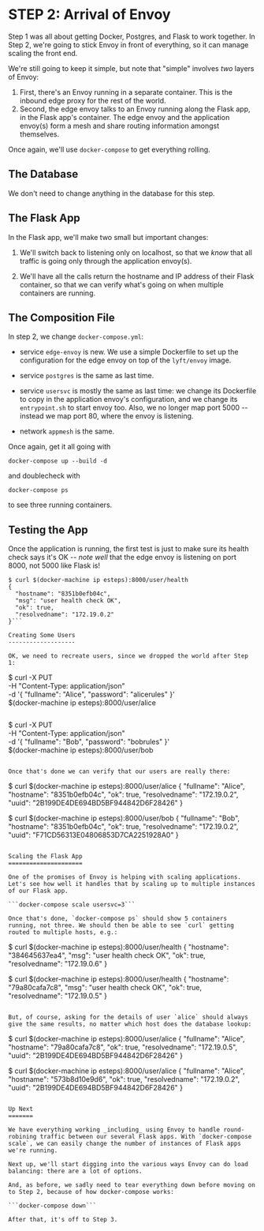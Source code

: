 STEP 2: Arrival of Envoy 
=============================================

Step 1 was all about getting Docker, Postgres, and Flask to work together. In Step 2, we're going to stick Envoy in front of everything, so it can manage scaling the front end. 

We're still going to keep it simple, but note that "simple" involves _two_ layers of Envoy:

1. First, there's an Envoy running in a separate container. This is the inbound edge proxy for the rest of the world.
2. Second, the edge envoy talks to an Envoy running along the Flask app, in the Flask app's container. The edge envoy and the application envoy(s) form a mesh and share routing information amongst themselves.

Once again, we'll use `docker-compose` to get everything rolling.


The Database
------------

We don't need to change anything in the database for this step.

The Flask App
-------------

In the Flask app, we'll make two small but important changes:

1. We'll switch back to listening only on localhost, so that we _know_ that all traffic is going only through the application envoy(s).

2. We'll have all the calls return the hostname and IP address of their Flask container, so that we can verify what's going on when multiple containers are running.

The Composition File
--------------------

In step 2, we change `docker-compose.yml`:

   - service `edge-envoy` is new. We use a simple Dockerfile to set up the configuration for the edge envoy on top of the `lyft/envoy` image.

   - service `postgres` is the same as last time.

   - service `usersvc` is mostly the same as last time: we change its Dockerfile to copy in the application envoy's configuration, and we change its `entrypoint.sh` to start envoy too. Also, we no longer map port 5000 -- instead we map port 80, where the envoy is listening.

   - network `appmesh` is the same.

Once again, get it all going with

```docker-compose up --build -d```

and doublecheck with

```docker-compose ps```

to see three running containers.

Testing the App
---------------

Once the application is running, the first test is just to make sure its health check says it's OK -- *note well* that the edge envoy is listening on port 8000, not 5000 like Flask is!

```
$ curl $(docker-machine ip esteps):8000/user/health
{
  "hostname": "8351b0efb04c",
  "msg": "user health check OK",
  "ok": true,
  "resolvedname": "172.19.0.2"
}```

Creating Some Users
-------------------

OK, we need to recreate users, since we dropped the world after Step 1:

```
$ curl -X PUT \
       -H "Content-Type: application/json" \
       -d '{ "fullname": "Alice", "password": "alicerules" }' \
       $(docker-machine ip esteps):8000/user/alice
```

```
$ curl -X PUT \
       -H "Content-Type: application/json" \
       -d '{ "fullname": "Bob", "password": "bobrules" }' \
       $(docker-machine ip esteps):8000/user/bob
```

Once that's done we can verify that our users are really there:

```
$ curl $(docker-machine ip esteps):8000/user/alice
{
  "fullname": "Alice",
  "hostname": "8351b0efb04c",
  "ok": true,
  "resolvedname": "172.19.0.2",
  "uuid": "2B199DE4DE694BD5BF944842D6F28426"
}

$ curl $(docker-machine ip esteps):8000/user/bob
{
  "fullname": "Bob",
  "hostname": "8351b0efb04c",
  "ok": true,
  "resolvedname": "172.19.0.2",
  "uuid": "F71CD56313E04806853D7CA2251928A0"
}
```

Scaling the Flask App
=====================

One of the promises of Envoy is helping with scaling applications. Let's see how well it handles that by scaling up to multiple instances of our Flask app.

```docker-compose scale usersvc=3```

Once that's done, `docker-compose ps` should show 5 containers running, not three. We should then be able to see `curl` getting routed to multiple hosts, e.g.:

```
$ curl $(docker-machine ip esteps):8000/user/health
{
  "hostname": "384645637ea4",
  "msg": "user health check OK",
  "ok": true,
  "resolvedname": "172.19.0.6"
}

$ curl $(docker-machine ip esteps):8000/user/health
{
  "hostname": "79a80cafa7c8",
  "msg": "user health check OK",
  "ok": true,
  "resolvedname": "172.19.0.5"
}
```

But, of course, asking for the details of user `alice` should always give the same results, no matter which host does the database lookup:

```
$ curl $(docker-machine ip esteps):8000/user/alice
{
  "fullname": "Alice",
  "hostname": "79a80cafa7c8",
  "ok": true,
  "resolvedname": "172.19.0.5",
  "uuid": "2B199DE4DE694BD5BF944842D6F28426"
}

$ curl $(docker-machine ip esteps):8000/user/alice
{
  "fullname": "Alice",
  "hostname": "573b8d10e9d6",
  "ok": true,
  "resolvedname": "172.19.0.2",
  "uuid": "2B199DE4DE694BD5BF944842D6F28426"
}
```

Up Next
=======

We have everything working _including_ using Envoy to handle round-robining traffic between our several Flask apps. With `docker-compose scale`, we can easily change the number of instances of Flask apps we're running.

Next up, we'll start digging into the various ways Envoy can do load balancing: there are a lot of options.

And, as before, we sadly need to tear everything down before moving on to Step 2, because of how docker-compose works:

```docker-compose down```

After that, it's off to Step 3.
